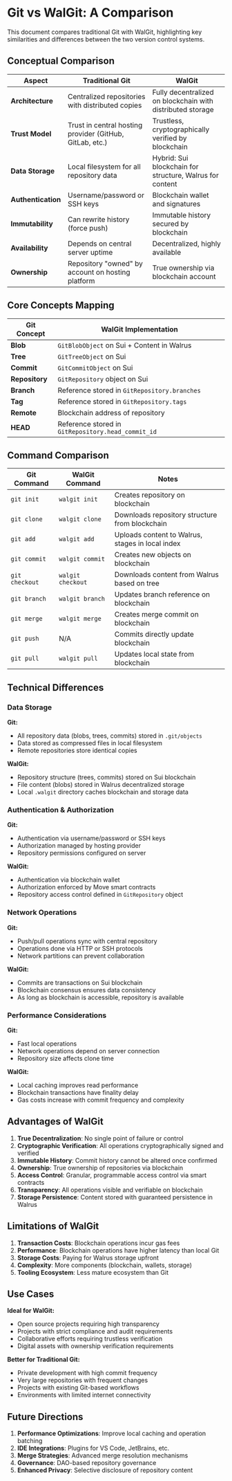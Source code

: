 # Git vs WalGit: A Comparison

This document compares traditional Git with WalGit, highlighting key similarities and differences between the two version control systems.

## Conceptual Comparison

| Aspect | Traditional Git | WalGit |
|--------|----------------|--------|
| **Architecture** | Centralized repositories with distributed copies | Fully decentralized on blockchain with distributed storage |
| **Trust Model** | Trust in central hosting provider (GitHub, GitLab, etc.) | Trustless, cryptographically verified by blockchain |
| **Data Storage** | Local filesystem for all repository data | Hybrid: Sui blockchain for structure, Walrus for content |
| **Authentication** | Username/password or SSH keys | Blockchain wallet and signatures |
| **Immutability** | Can rewrite history (force push) | Immutable history secured by blockchain |
| **Availability** | Depends on central server uptime | Decentralized, highly available |
| **Ownership** | Repository "owned" by account on hosting platform | True ownership via blockchain account |

## Core Concepts Mapping

| Git Concept | WalGit Implementation |
|-------------|------------------------|
| **Blob** | `GitBlobObject` on Sui + Content in Walrus |
| **Tree** | `GitTreeObject` on Sui |
| **Commit** | `GitCommitObject` on Sui |
| **Repository** | `GitRepository` object on Sui |
| **Branch** | Reference stored in `GitRepository.branches` |
| **Tag** | Reference stored in `GitRepository.tags` |
| **Remote** | Blockchain address of repository |
| **HEAD** | Reference stored in `GitRepository.head_commit_id` |

## Command Comparison

| Git Command | WalGit Command | Notes |
|-------------|---------------|-------|
| `git init` | `walgit init` | Creates repository on blockchain |
| `git clone` | `walgit clone` | Downloads repository structure from blockchain |
| `git add` | `walgit add` | Uploads content to Walrus, stages in local index |
| `git commit` | `walgit commit` | Creates new objects on blockchain |
| `git checkout` | `walgit checkout` | Downloads content from Walrus based on tree |
| `git branch` | `walgit branch` | Updates branch reference on blockchain |
| `git merge` | `walgit merge` | Creates merge commit on blockchain |
| `git push` | N/A | Commits directly update blockchain |
| `git pull` | `walgit pull` | Updates local state from blockchain |

## Technical Differences

### Data Storage

**Git:**
- All repository data (blobs, trees, commits) stored in `.git/objects`
- Data stored as compressed files in local filesystem
- Remote repositories store identical copies

**WalGit:**
- Repository structure (trees, commits) stored on Sui blockchain
- File content (blobs) stored in Walrus decentralized storage
- Local `.walgit` directory caches blockchain and storage data

### Authentication & Authorization

**Git:**
- Authentication via username/password or SSH keys
- Authorization managed by hosting provider
- Repository permissions configured on server

**WalGit:**
- Authentication via blockchain wallet
- Authorization enforced by Move smart contracts
- Repository access control defined in `GitRepository` object

### Network Operations

**Git:**
- Push/pull operations sync with central repository
- Operations done via HTTP or SSH protocols
- Network partitions can prevent collaboration

**WalGit:**
- Commits are transactions on Sui blockchain
- Blockchain consensus ensures data consistency
- As long as blockchain is accessible, repository is available

### Performance Considerations

**Git:**
- Fast local operations
- Network operations depend on server connection
- Repository size affects clone time

**WalGit:**
- Local caching improves read performance
- Blockchain transactions have finality delay
- Gas costs increase with commit frequency and complexity

## Advantages of WalGit

1. **True Decentralization**: No single point of failure or control
2. **Cryptographic Verification**: All operations cryptographically signed and verified
3. **Immutable History**: Commit history cannot be altered once confirmed
4. **Ownership**: True ownership of repositories via blockchain
5. **Access Control**: Granular, programmable access control via smart contracts
6. **Transparency**: All operations visible and verifiable on blockchain
7. **Storage Persistence**: Content stored with guaranteed persistence in Walrus

## Limitations of WalGit

1. **Transaction Costs**: Blockchain operations incur gas fees
2. **Performance**: Blockchain operations have higher latency than local Git
3. **Storage Costs**: Paying for Walrus storage upfront
4. **Complexity**: More components (blockchain, wallets, storage)
5. **Tooling Ecosystem**: Less mature ecosystem than Git

## Use Cases

**Ideal for WalGit:**
- Open source projects requiring high transparency
- Projects with strict compliance and audit requirements
- Collaborative efforts requiring trustless verification
- Digital assets with ownership verification requirements

**Better for Traditional Git:**
- Private development with high commit frequency
- Very large repositories with frequent changes
- Projects with existing Git-based workflows
- Environments with limited internet connectivity

## Future Directions

1. **Performance Optimizations**: Improve local caching and operation batching
2. **IDE Integrations**: Plugins for VS Code, JetBrains, etc.
3. **Merge Strategies**: Advanced merge resolution mechanisms
4. **Governance**: DAO-based repository governance
5. **Enhanced Privacy**: Selective disclosure of repository content 